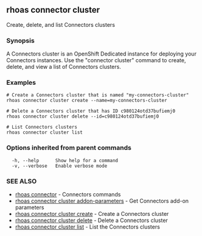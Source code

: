 ## rhoas connector cluster

Create, delete, and list Connectors clusters

### Synopsis

A Connectors cluster is an OpenShift Dedicated instance for deploying your Connectors instances. Use the "connector cluster" command to create, delete, and view a list of Connectors clusters.


### Examples

```
# Create a Connectors cluster that is named "my-connectors-cluster"
rhoas connector cluster create --name=my-connectors-cluster

# Delete a Connectors cluster that has ID c980124otd37bufiemj0
rhoas connector cluster delete --id=c980124otd37bufiemj0

# List Connectors clusters
rhoas connector cluster list

```

### Options inherited from parent commands

```
  -h, --help      Show help for a command
  -v, --verbose   Enable verbose mode
```

### SEE ALSO

* [rhoas connector](rhoas_connector.md)	 - Connectors commands
* [rhoas connector cluster addon-parameters](rhoas_connector_cluster_addon-parameters.md)	 - Get Connectors add-on parameters
* [rhoas connector cluster create](rhoas_connector_cluster_create.md)	 - Create a Connectors cluster
* [rhoas connector cluster delete](rhoas_connector_cluster_delete.md)	 - Delete a Connectors cluster
* [rhoas connector cluster list](rhoas_connector_cluster_list.md)	 - List the Connectors clusters

